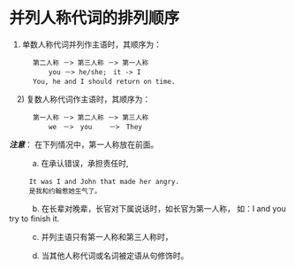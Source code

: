 # 并列人称代词的排列顺序

1) 单数人称代词并列作主语时，其顺序为：  

```
　　　 第二人称 －> 第三人称 －> 第一人称
　　　　　　you －> he/she;　it -> I
　　　 You, he and I should return on time.  

```
　2) 复数人称代词作主语时，其顺序为：

```
　　　 第一人称 －> 第二人称 －> 第三人称
　　　　　　we　－>　you　　 －>　They
```
***注意***： 在下列情况中，第一人称放在前面。    

　　　a. 在承认错误，承担责任时,

```
　　　It was I and John that made her angry.
　　　是我和约翰惹她生气了。
```

　　　b. 在长辈对晚辈，长官对下属说话时，如长官为第一人称， 如：I and you try to finish it.

　　　c. 并列主语只有第一人称和第三人称时，

　　　d. 当其他人称代词或名词被定语从句修饰时。